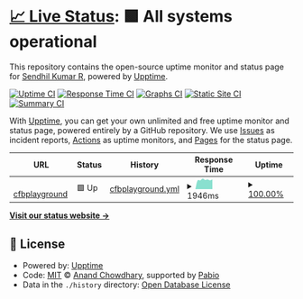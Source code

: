 # [📈 Live Status](https://codingarchitect.github.io/cfbplayground-upptime): <!--live status--> **🟩 All systems operational**

This repository contains the open-source uptime monitor and status page for [Sendhil Kumar R](http://codingarchitect.wordpress.com), powered by [Upptime](https://github.com/upptime/upptime).

[![Uptime CI](https://github.com/codingarchitect/cfbplayground-upptime/workflows/Uptime%20CI/badge.svg)](https://github.com/codingarchitect/cfbplayground-upptime/actions?query=workflow%3A%22Uptime+CI%22)
[![Response Time CI](https://github.com/codingarchitect/cfbplayground-upptime/workflows/Response%20Time%20CI/badge.svg)](https://github.com/codingarchitect/cfbplayground-upptime/actions?query=workflow%3A%22Response+Time+CI%22)
[![Graphs CI](https://github.com/codingarchitect/cfbplayground-upptime/workflows/Graphs%20CI/badge.svg)](https://github.com/codingarchitect/cfbplayground-upptime/actions?query=workflow%3A%22Graphs+CI%22)
[![Static Site CI](https://github.com/codingarchitect/cfbplayground-upptime/workflows/Static%20Site%20CI/badge.svg)](https://github.com/codingarchitect/cfbplayground-upptime/actions?query=workflow%3A%22Static+Site+CI%22)
[![Summary CI](https://github.com/codingarchitect/cfbplayground-upptime/workflows/Summary%20CI/badge.svg)](https://github.com/codingarchitect/cfbplayground-upptime/actions?query=workflow%3A%22Summary+CI%22)

With [Upptime](https://upptime.js.org), you can get your own unlimited and free uptime monitor and status page, powered entirely by a GitHub repository. We use [Issues](https://github.com/codingarchitect/cfbplayground-upptime/issues) as incident reports, [Actions](https://github.com/codingarchitect/cfbplayground-upptime/actions) as uptime monitors, and [Pages](https://codingarchitect.github.io/cfbplayground-upptime) for the status page.

<!--start: status pages-->
<!-- This summary is generated by Upptime (https://github.com/upptime/upptime) -->
<!-- Do not edit this manually, your changes will be overwritten -->
<!-- prettier-ignore -->
| URL | Status | History | Response Time | Uptime |
| --- | ------ | ------- | ------------- | ------ |
| <img alt="" src="https://icons.duckduckgo.com/ip3/cfbplayground.santhanandaswamigal.org.ico" height="13"> [cfbplayground](https://cfbplayground.santhanandaswamigal.org) | 🟩 Up | [cfbplayground.yml](https://github.com/codingarchitect/cfbplayground-uptime/commits/HEAD/history/cfbplayground.yml) | <details><summary><img alt="Response time graph" src="./graphs/cfbplayground/response-time-week.png" height="20"> 1946ms</summary><br><a href="https://codingarchitect.github.io/cfbplayground-upptime/history/cfbplayground"><img alt="Response time 1946" src="https://img.shields.io/endpoint?url=https%3A%2F%2Fraw.githubusercontent.com%2Fcodingarchitect%2Fcfbplayground-uptime%2FHEAD%2Fapi%2Fcfbplayground%2Fresponse-time.json"></a><br><a href="https://codingarchitect.github.io/cfbplayground-upptime/history/cfbplayground"><img alt="24-hour response time 1946" src="https://img.shields.io/endpoint?url=https%3A%2F%2Fraw.githubusercontent.com%2Fcodingarchitect%2Fcfbplayground-uptime%2FHEAD%2Fapi%2Fcfbplayground%2Fresponse-time-day.json"></a><br><a href="https://codingarchitect.github.io/cfbplayground-upptime/history/cfbplayground"><img alt="7-day response time 1946" src="https://img.shields.io/endpoint?url=https%3A%2F%2Fraw.githubusercontent.com%2Fcodingarchitect%2Fcfbplayground-uptime%2FHEAD%2Fapi%2Fcfbplayground%2Fresponse-time-week.json"></a><br><a href="https://codingarchitect.github.io/cfbplayground-upptime/history/cfbplayground"><img alt="30-day response time 1946" src="https://img.shields.io/endpoint?url=https%3A%2F%2Fraw.githubusercontent.com%2Fcodingarchitect%2Fcfbplayground-uptime%2FHEAD%2Fapi%2Fcfbplayground%2Fresponse-time-month.json"></a><br><a href="https://codingarchitect.github.io/cfbplayground-upptime/history/cfbplayground"><img alt="1-year response time 1946" src="https://img.shields.io/endpoint?url=https%3A%2F%2Fraw.githubusercontent.com%2Fcodingarchitect%2Fcfbplayground-uptime%2FHEAD%2Fapi%2Fcfbplayground%2Fresponse-time-year.json"></a></details> | <details><summary><a href="https://codingarchitect.github.io/cfbplayground-upptime/history/cfbplayground">100.00%</a></summary><a href="https://codingarchitect.github.io/cfbplayground-upptime/history/cfbplayground"><img alt="All-time uptime 100.00%" src="https://img.shields.io/endpoint?url=https%3A%2F%2Fraw.githubusercontent.com%2Fcodingarchitect%2Fcfbplayground-uptime%2FHEAD%2Fapi%2Fcfbplayground%2Fuptime.json"></a><br><a href="https://codingarchitect.github.io/cfbplayground-upptime/history/cfbplayground"><img alt="24-hour uptime 100.00%" src="https://img.shields.io/endpoint?url=https%3A%2F%2Fraw.githubusercontent.com%2Fcodingarchitect%2Fcfbplayground-uptime%2FHEAD%2Fapi%2Fcfbplayground%2Fuptime-day.json"></a><br><a href="https://codingarchitect.github.io/cfbplayground-upptime/history/cfbplayground"><img alt="7-day uptime 100.00%" src="https://img.shields.io/endpoint?url=https%3A%2F%2Fraw.githubusercontent.com%2Fcodingarchitect%2Fcfbplayground-uptime%2FHEAD%2Fapi%2Fcfbplayground%2Fuptime-week.json"></a><br><a href="https://codingarchitect.github.io/cfbplayground-upptime/history/cfbplayground"><img alt="30-day uptime 100.00%" src="https://img.shields.io/endpoint?url=https%3A%2F%2Fraw.githubusercontent.com%2Fcodingarchitect%2Fcfbplayground-uptime%2FHEAD%2Fapi%2Fcfbplayground%2Fuptime-month.json"></a><br><a href="https://codingarchitect.github.io/cfbplayground-upptime/history/cfbplayground"><img alt="1-year uptime 100.00%" src="https://img.shields.io/endpoint?url=https%3A%2F%2Fraw.githubusercontent.com%2Fcodingarchitect%2Fcfbplayground-uptime%2FHEAD%2Fapi%2Fcfbplayground%2Fuptime-year.json"></a></details>

<!--end: status pages-->

[**Visit our status website →**](https://codingarchitect.github.io/cfbplayground-upptime)

## 📄 License

- Powered by: [Upptime](https://github.com/upptime/upptime)
- Code: [MIT](./LICENSE) © [Anand Chowdhary](https://anandchowdhary.com), supported by [Pabio](https://pabio.com)
- Data in the `./history` directory: [Open Database License](https://opendatacommons.org/licenses/odbl/1-0/)
